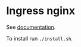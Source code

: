 # Ingress nginx

See [documentation](https://kubernetes.github.io/ingress-nginx/).

To install run `./install.sh`.